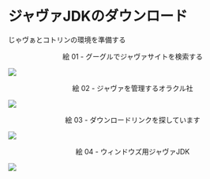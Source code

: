 # ジャヴァJDKのダウンロード

じゃヴぁとコトリンの環境を準備する


<div align="center">
絵 01 - グーグルでジャヴァサイトを検索する
</div>

![](Imagens/Java-Windows-Download-Img01.png)

<div align="center">
絵 02 - ジャヴァを管理するオラクル社
</div>

![](Imagens/Java-Windows-Download-Img02.png)

<div align="center">
絵 03 - ダウンロードリンクを探しています
</div>

![](Imagens/Java-Windows-Download-Img03.png)

<div align="center">
絵 04 - ウィンドウズ用ジャヴァJDK
</div>

![](Imagens/Java-Windows-Download-Img04.png)



